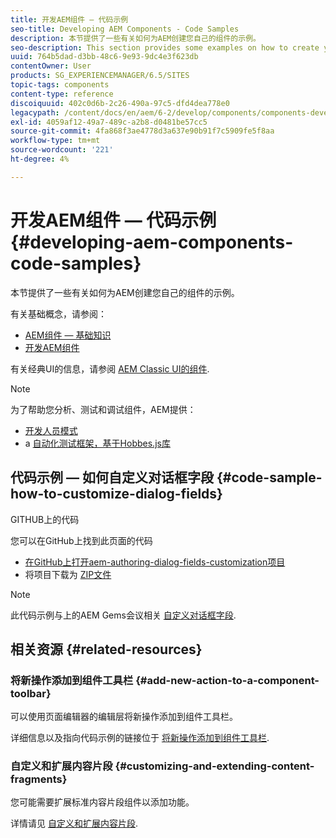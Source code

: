 ```yaml
---
title: 开发AEM组件 — 代码示例
seo-title: Developing AEM Components - Code Samples
description: 本节提供了一些有关如何为AEM创建您自己的组件的示例。
seo-description: This section provides some examples on how to create your own components for AEM.
uuid: 764b5dad-d3bb-48c6-9e93-9dc4e3f623db
contentOwner: User
products: SG_EXPERIENCEMANAGER/6.5/SITES
topic-tags: components
content-type: reference
discoiquuid: 402c0d6b-2c26-490a-97c5-dfd4dea778e0
legacypath: /content/docs/en/aem/6-2/develop/components/components-develop
exl-id: 4059af12-49a7-489c-a2b8-d0481be57cc5
source-git-commit: 4fa868f3ae4778d3a637e90b91f7c5909fe5f8aa
workflow-type: tm+mt
source-wordcount: '221'
ht-degree: 4%

---
```


# 开发AEM组件 — 代码示例{#developing-aem-components-code-samples}

本节提供了一些有关如何为AEM创建您自己的组件的示例。

有关基础概念，请参阅：

* [AEM组件 — 基础知识](/help/sites-developing/components-basics.md)
* [开发AEM组件](/help/sites-developing/developing-components.md)

有关经典UI的信息，请参阅 [AEM Classic UI的组件](/help/sites-developing/developing-components-classic.md).

>[!NOTE]
>
>为了帮助您分析、测试和调试组件，AEM提供：
>
>* [开发人员模式](/help/sites-developing/developer-mode.md)
>* a [自动化测试框架，基于Hobbes.js库](/help/sites-developing/hobbes.md)
>


## 代码示例 — 如何自定义对话框字段 {#code-sample-how-to-customize-dialog-fields}

GITHUB上的代码

您可以在GitHub上找到此页面的代码

* [在GitHub上打开aem-authoring-dialog-fields-customization项目](https://github.com/Adobe-Marketing-Cloud/aem-authoring-dialog-fields-customization)
* 将项目下载为 [ZIP文件](https://codeload.github.com/Adobe-Marketing-Cloud/aem-authoring-dialog-fields-customization/zip/refs/heads/master)

>[!NOTE]
>
>此代码示例与上的AEM Gems会议相关 [自定义对话框字段](https://experienceleague.adobe.com/docs/experience-manager-gems-events/gems/gems2015/aem-customizing-dialog-fields-in-touch-ui.html?lang=en).

## 相关资源 {#related-resources}

### 将新操作添加到组件工具栏 {#add-new-action-to-a-component-toolbar}

可以使用页面编辑器的编辑层将新操作添加到组件工具栏。

详细信息以及指向代码示例的链接位于 [将新操作添加到组件工具栏](/help/sites-developing/customizing-page-authoring-touch.md#add-new-action-to-a-component-toolbar).

### 自定义和扩展内容片段 {#customizing-and-extending-content-fragments}

您可能需要扩展标准内容片段组件以添加功能。

详情请见 [自定义和扩展内容片段](/help/sites-developing/customizing-content-fragments.md).
